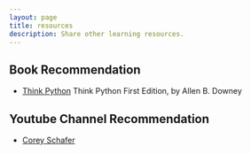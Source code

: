 ```yaml
---
layout: page
title: resources
description: Share other learning resources.
---
```



## Book Recommendation
* [Think Python](https://greenteapress.com/wp/think-python/)
	Think Python First Edition, by Allen B. Downey


## Youtube Channel Recommendation
* [Corey Schafer](https://www.youtube.com/channel/UCCezIgC97PvUuR4_gbFUs5g)